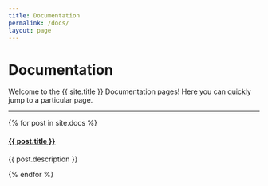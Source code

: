 ```yaml
---
title: Documentation
permalink: /docs/
layout: page
---
```


# Documentation

Welcome to the {{ site.title }} Documentation pages! Here you can quickly jump to a 
particular page.

<div class="section-index">
    <hr class="panel-line">
    {% for post in site.docs  %}        
    <div class="entry">
    <h4><a href="{{ post.url }}">{{ post.title }}</a></h4>
    <p>{{ post.description }}</p>
    </div>{% endfor %}
</div>

